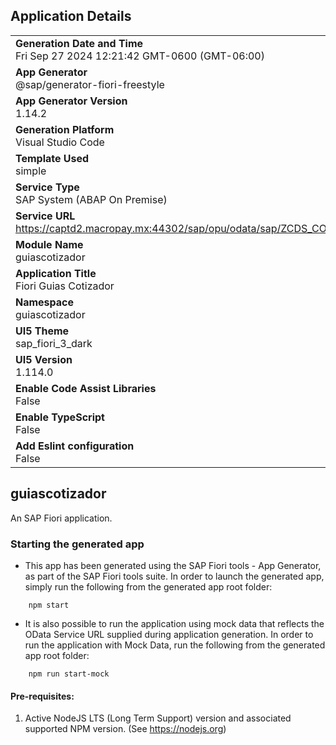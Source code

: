 ## Application Details
|               |
| ------------- |
|**Generation Date and Time**<br>Fri Sep 27 2024 12:21:42 GMT-0600 (GMT-06:00)|
|**App Generator**<br>@sap/generator-fiori-freestyle|
|**App Generator Version**<br>1.14.2|
|**Generation Platform**<br>Visual Studio Code|
|**Template Used**<br>simple|
|**Service Type**<br>SAP System (ABAP On Premise)|
|**Service URL**<br>https://captd2.macropay.mx:44302/sap/opu/odata/sap/ZCDS_COTIZACIONESH_CDS|
|**Module Name**<br>guiascotizador|
|**Application Title**<br>Fiori Guias Cotizador|
|**Namespace**<br>guiascotizador|
|**UI5 Theme**<br>sap_fiori_3_dark|
|**UI5 Version**<br>1.114.0|
|**Enable Code Assist Libraries**<br>False|
|**Enable TypeScript**<br>False|
|**Add Eslint configuration**<br>False|

## guiascotizador

An SAP Fiori application.

### Starting the generated app

-   This app has been generated using the SAP Fiori tools - App Generator, as part of the SAP Fiori tools suite.  In order to launch the generated app, simply run the following from the generated app root folder:

```
    npm start
```

- It is also possible to run the application using mock data that reflects the OData Service URL supplied during application generation.  In order to run the application with Mock Data, run the following from the generated app root folder:

```
    npm run start-mock
```

#### Pre-requisites:

1. Active NodeJS LTS (Long Term Support) version and associated supported NPM version.  (See https://nodejs.org)


